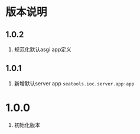 # 版本说明

## 1.0.2
1. 规范化默认asgi app定义

## 1.0.1
1. 新增默认server app `seatools.ioc.server.app:app`

# 1.0.0
1. 初始化版本